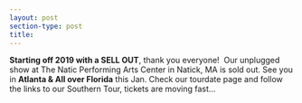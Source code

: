 ```yaml
---
layout: post
section-type: post
title: 
---
```


<p><strong>Starting off 2019 with a SELL OUT</strong>, thank you everyone!&nbsp;&nbsp;Our unplugged show at The Natic Performing Arts Center in Natick, MA is sold out. See you in <strong>Atlanta &amp; All over Florida</strong> this Jan. Check our tourdate page and follow the links to our Southern Tour, tickets are moving fast...</p>
